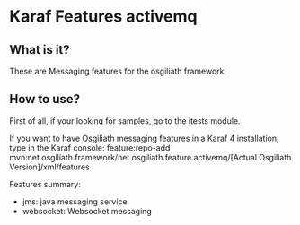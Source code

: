 # Karaf Features activemq


## What is it?

These are Messaging features for the osgiliath framework

## How to use?
First of all, if your looking for samples, go to the itests module.

If you want to have Osgiliath messaging features in a Karaf 4 installation, type in the Karaf console: 
feature:repo-add mvn:net.osgiliath.framework/net.osgiliath.feature.activemq/[Actual Osgiliath Version]/xml/features 


Features summary:

* jms: java messaging service
* websocket: Websocket messaging
